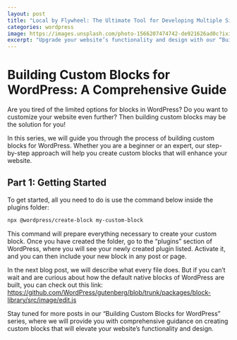 ```yaml
---
layout: post
title: "Local by Flywheel: The Ultimate Tool for Developing Multiple Sites Locally"
categories: wordpress
image: https://images.unsplash.com/photo-1566207474742-de921626ad0c?ixid=MXwxMjA3fDB8MHxwaG90by1wYWdlfHx8fGVufDB8fHw%3D&ixlib=rb-1.2.1&auto=format&fit=crop&w=1950&q=80
excerpt: "Upgrade your website’s functionality and design with our “Building Custom Blocks for WordPress” series. Our step-by-step guide is beginner and expert-friendly, ensuring that everyone can create custom blocks that enhance their website’s capabilities. Get ready to take your WordPress website to the next level!"
---
```


# Building Custom Blocks for WordPress: A Comprehensive Guide

Are you tired of the limited options for blocks in WordPress? Do you want to customize your website even further? Then building custom blocks may be the solution for you!

In this series, we will guide you through the process of building custom blocks for WordPress. Whether you are a beginner or an expert, our step-by-step approach will help you create custom blocks that will enhance your website.

## Part 1: Getting Started

To get started, all you need to do is use the command below inside the plugins folder:

```sh
npx @wordpress/create-block my-custom-block
```

This command will prepare everything necessary to create your custom block. Once you have created the folder, go to the “plugins” section of WordPress, where you will see your newly created plugin listed. Activate it, and you can then include your new block in any post or page.

In the next blog post, we will describe what every file does. But if you can’t wait and are curious about how the default native blocks of WordPress are built, you can check out this link:
https://github.com/WordPress/gutenberg/blob/trunk/packages/block-library/src/image/edit.js

Stay tuned for more posts in our “Building Custom Blocks for WordPress” series, where we will provide you with comprehensive guidance on creating custom blocks that will elevate your website’s functionality and design.